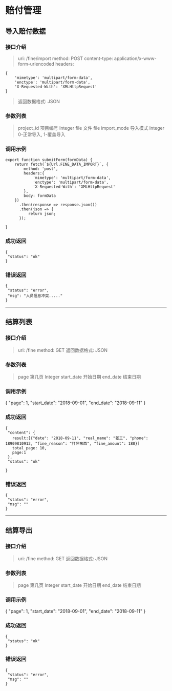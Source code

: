 # 赔付管理

## 导入赔付数据

### 接口介绍

>uri: /fine/import
>method: POST
>content-type: application/x-www-form-urlencoded
>headers: 
```
{
    'mimetype': 'multipart/form-data',
    'enctype': 'multipart/form-data',
    'X-Requested-With': 'XMLHttpRequest'
}
```
>返回数据格式: JSON

### 参数列表

>project_id 项目编号 Integer
>file 文件 file
>import_mode 导入模式 Integer 0-正常导入, 1-覆盖导入


### 调用示例
```
export function submitForm(formData) {
    return fetch(`${Url.FINE_DATA_IMPORT}`, {
        method: 'post',
        headers:{
            'mimetype': 'multipart/form-data',
            'enctype': 'multipart/form-data',
            'X-Requested-With': 'XMLHttpRequest'
        },
        body: formData
    })
      .then(response => response.json())
      .then(json => {
          return json;
      });

}
```

### 成功返回
```
{
 "status": "ok"
}
```

### 错误返回
```
{
 "status": "error",
 "msg": "人员信息冲突....."
}
```
---

## 结算列表

### 接口介绍
>uri: /fine
>method: GET
>返回数据格式: JSON

### 参数列表
>page 第几页 Integer
>start_date 开始日期
>end_date 结束日期


### 调用示例
{
  "page": 1,
  "start_date": "2018-09-01",
  "end_date": "2018-09-11"
}

### 成功返回
```
{
 "content": {
   result:[{"date": "2018-09-11", "real_name": "张三", "phone": 18909810913, "fine_reason": "打坏东西", "fine_amount": 180}]
   total_page: 10,
   page:1
 },
 "status": "ok"
 
}
```


### 错误返回
```
{
 "status": "error",
 "msg": ""
}
```
---


## 结算导出

### 接口介绍
>uri: /fine
>method: GET
>返回数据格式: JSON

### 参数列表
>page 第几页 Integer
>start_date 开始日期
>end_date 结束日期


### 调用示例
{
  "page": 1,
  "start_date": "2018-09-01",
  "end_date": "2018-09-11"
}

### 成功返回
```
{
 "status": "ok"
}
```


### 错误返回
```
{
 "status": "error",
 "msg": ""
}
```